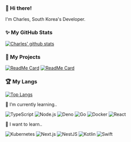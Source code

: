 ### 👋 Hi there!

I'm Charles, South Korea's Developer.

### ✨ My GitHub Stats

[![Charles' github stats](https://github-readme-stats.vercel.app/api?username=Charles599&hide=contribs&count_private=true&show_icons=true)](https://github.com/Charles599)

### 📖 My Projects

[![ReadMe Card](https://github-readme-stats.vercel.app/api/pin/?username=Charles599&repo=DenoServer)](https://github.com/Charles599/DenoServer)
[![ReadMe Card](https://github-readme-stats.vercel.app/api/pin/?username=Charles599&repo=Metro)](https://github.com/Charles599/Metro)

### 🏆 My Langs

[![Top Langs](https://github-readme-stats.vercel.app/api/top-langs/?username=Charles599&layout=compact)](https://github.com/Charles599)

🥇 I’m currently learning..

<img alt="TypeScript" src="https://img.shields.io/badge/-TypeScript-007ACC?style=flat-square&logo=typescript&logoColor=white" /> <img alt="Node.js" src="https://img.shields.io/badge/-Node.js-43853d?style=flat-square&logo=Node.js&logoColor=white" /> <img alt="Deno" src="https://img.shields.io/badge/-Deno-000000?style=flat-square&logo=Deno" /> <img alt="Go" src="https://img.shields.io/badge/-Go-00ADD8?style=flat-square&logo=Go&logoColor=white" /> <img alt="Docker" src="https://img.shields.io/badge/-Docker-2496ED?style=flat-square&logo=Docker&logoColor=white" /> <img alt="React" src="https://img.shields.io/badge/-React-02d9ff?style=flat-square&logo=React&logoColor=white" />

🌱 I want to learn..

<img alt="Kubernetes" src="https://img.shields.io/badge/-Kubernetes-326CE5?style=flat-square&logo=Kubernetes&logoColor=white" /> <img alt="Next.js" src="https://img.shields.io/badge/-Next.js-000000?style=flat-square&logo=Next.js&logoColor=white" /> <img alt="NestJS" src="https://img.shields.io/badge/-NestJS-E0234E?style=flat-square&logo=NestJS&logoColor=white" /> <img alt="Kotlin" src="https://img.shields.io/badge/-Kotlin-0095D5?style=flat-square&logo=Kotlin&logoColor=white" /> <img alt="Swift" src="https://img.shields.io/badge/-Swift-FA7343?style=flat-square&logo=Swift&logoColor=white" />





